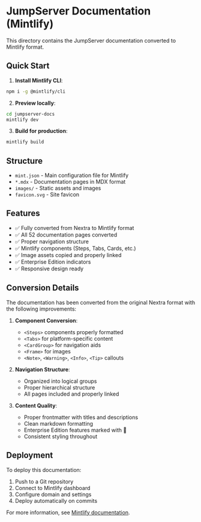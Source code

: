 # JumpServer Documentation (Mintlify)

This directory contains the JumpServer documentation converted to Mintlify format.

## Quick Start

1. **Install Mintlify CLI**:
```bash
npm i -g @mintlify/cli
```

2. **Preview locally**:
```bash
cd jumpserver-docs
mintlify dev
```

3. **Build for production**:
```bash
mintlify build
```

## Structure

- `mint.json` - Main configuration file for Mintlify
- `*.mdx` - Documentation pages in MDX format
- `images/` - Static assets and images
- `favicon.svg` - Site favicon

## Features

- ✅ Fully converted from Nextra to Mintlify format
- ✅ All 52 documentation pages converted
- ✅ Proper navigation structure
- ✅ Mintlify components (Steps, Tabs, Cards, etc.)
- ✅ Image assets copied and properly linked
- ✅ Enterprise Edition indicators
- ✅ Responsive design ready

## Conversion Details

The documentation has been converted from the original Nextra format with the following improvements:

1. **Component Conversion**:
   - `<Steps>` components properly formatted
   - `<Tabs>` for platform-specific content
   - `<CardGroup>` for navigation aids
   - `<Frame>` for images
   - `<Note>`, `<Warning>`, `<Info>`, `<Tip>` callouts

2. **Navigation Structure**:
   - Organized into logical groups
   - Proper hierarchical structure
   - All pages included and properly linked

3. **Content Quality**:
   - Proper frontmatter with titles and descriptions
   - Clean markdown formatting
   - Enterprise Edition features marked with 🎯
   - Consistent styling throughout

## Deployment

To deploy this documentation:

1. Push to a Git repository
2. Connect to Mintlify dashboard
3. Configure domain and settings
4. Deploy automatically on commits

For more information, see [Mintlify documentation](https://mintlify.com/docs).
